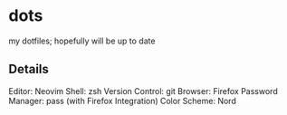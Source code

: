 # dots

my dotfiles; hopefully will be up to date

## Details

Editor: Neovim
Shell: zsh
Version Control: git
Browser: Firefox
Password Manager: pass (with Firefox Integration)
Color Scheme: Nord
